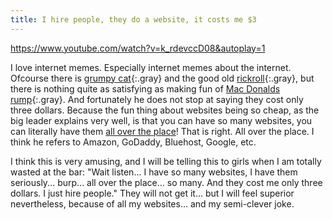 ```yaml
---
title: I hire people, they do a website, it costs me $3
---
```


https://www.youtube.com/watch?v=k_rdevccD08&autoplay=1

I love internet memes. Especially internet memes about the internet. Ofcourse there is [grumpy cat](/uploads/grumpycat2.jpg){:.gray} and the good old [rickroll](https://www.youtube.com/watch?v=dQw4w9WgXcQ&showinfo=0&rel=0){:.gray}, but there is nothing quite as satisfying as making fun of [Mac Donalds rump](/uploads/macdonaldsrump.jpg){:.gray}. And fortunately he does not stop at saying they cost only three dollars. Because the fun thing about websites being so cheap, as the big leader explains very well, is that you can have so many websites, you can literally have them [all over the place](https://www.youtube.com/watch?v=PkcqAkvZKlo)! That is right. All over the place. I think he refers to Amazon, GoDaddy, Bluehost, Google, etc.

I think this is very amusing, and I will be telling this to girls when I am totally wasted at the bar: "Wait listen... I have so many websites, I have them seriously... burp... all over the place... so many. And they cost me only three dollars. I just hire people." They will not get it... but I will feel superior nevertheless, because of all my websites... and my semi-clever joke.
